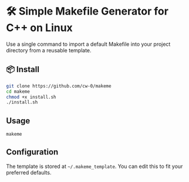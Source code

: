 # 🛠️ Simple Makefile Generator for C++ on Linux

Use a single command to import a default Makefile into your project directory from a reusable template.

## 📦 Install

```bash
git clone https://github.com/cw-0/makeme
cd makeme
chmod +x install.sh
./install.sh
```


## Usage
```
makeme
```

## Configuration
The template is stored at `~/.makeme_template`. You can edit this to fit your preferred defaults.

